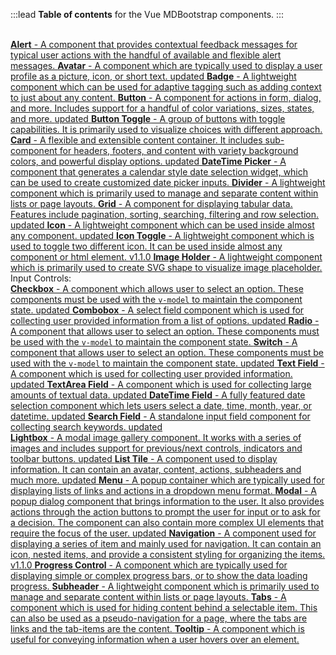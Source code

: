 :::lead
**Table of contents** for the Vue MDBootstrap components.
:::

<br>
<div class="list-group">
  <a href="#/components/alert" class="list-group-item list-group-item-action">
    <b>Alert</b> - A component that provides contextual feedback messages for typical user actions with 
    the handful of available and flexible alert messages.
  </a>
  <a href="#/components/avatar" class="list-group-item list-group-item-action">
    <b>Avatar</b> - A component which are typically used to display a user profile as a picture, icon, 
    or short text. <bs-badge color="warning">updated</bs-badge>
  </a>
  <a href="#/components/badge" class="list-group-item list-group-item-action">
    <b>Badge</b> - A lightweight component which can be used for adaptive tagging such as adding context 
    to just about any content.
  </a>
  <a href="#/components/button" class="list-group-item list-group-item-action">
    <b>Button</b> - A component for actions in form, dialog, and more. Includes support for a handful of 
    color variations, sizes, states, and more. <bs-badge color="warning">updated</bs-badge>
  </a>
  <a href="#/components/button-toggle" class="list-group-item list-group-item-action">
    <b>Button Toggle</b> - A group of buttons with toggle capabilities. It is primarily used to visualize 
    choices with different approach.
  </a>
  <a href="#/components/card" class="list-group-item list-group-item-action">
    <b>Card</b> - A flexible and extensible content container. It includes sub-component for headers, 
    footers, and content with variety background colors, and powerful display options.
    <bs-badge color="warning">updated</bs-badge>
  </a>
  <a href="#/components/datetime-picker" class="list-group-item list-group-item-action">
    <b>DateTime Picker</b> - A component that generates a calendar style date selection widget, which 
    can be used to create customized date picker inputs.
  </a>
  <a href="#/components/divider" class="list-group-item list-group-item-action">
    <b>Divider</b> - A lightweight component which is primarily used to manage and separate content within 
    lists or page layouts.
  </a>
  <a href="#/components/grid" class="list-group-item list-group-item-action">
    <b>Grid</b> - A component for displaying tabular data. Features include pagination, sorting, searching, 
    filtering and row selection. <bs-badge color="warning">updated</bs-badge>
  </a>
  <a href="#/components/icon" class="list-group-item list-group-item-action">
    <b>Icon</b> - A lightweight component which can be used inside almost any component.
    <bs-badge color="warning">updated</bs-badge>
  </a>
  <a href="#/components/icon-toggle" class="list-group-item list-group-item-action">
    <b>Icon Toggle</b> - A lightweight component which is used to toggle two different icon. It can be 
    used inside almost any component or html element. <bs-badge>v1.1.0</bs-badge>
  </a>
  <a href="#/components/image-holder" class="list-group-item list-group-item-action">
    <b>Image Holder</b> - A lightweight component which is primarily used to create SVG shape to visualize 
    image placeholder.
  </a>
  <div class="list-group-item">
    <div class="h5 mb-3">Input Controls:</div>
    <div class="list-group">
      <a href="#/components/input/checkbox" class="list-group-item list-group-item-action">
        <b>Checkbox</b> - A component which allows user to select an option. These components must be used 
        with the <code class="text-pink">v-model</code> to maintain the component state.
        <bs-badge color="warning">updated</bs-badge>
      </a>
      <a href="#/components/input/combobox" class="list-group-item list-group-item-action">
        <b>Combobox</b> - A select field component which is used for collecting user provided information 
        from a list of options. <bs-badge color="warning">updated</bs-badge>
      </a>
      <a href="#/components/input/radio" class="list-group-item list-group-item-action">
        <b>Radio</b> - A component that allows user to select an option. These components must be used 
        with the <code class="text-pink">v-model</code> to maintain the component state.
      </a>
      <a href="#/components/input/switch" class="list-group-item list-group-item-action">
        <b>Switch</b> - A component that allows user to select an option. These components must be used 
        with the <code class="text-pink">v-model</code> to maintain the component state.
        <bs-badge color="warning">updated</bs-badge>
      </a>
      <a href="#/components/input/text-field" class="list-group-item list-group-item-action">
        <b>Text Field</b> - A component which is used for collecting user provided information.
        <bs-badge color="warning">updated</bs-badge>
      </a>
      <a href="#/components/input/text-area" class="list-group-item list-group-item-action">
        <b>TextArea Field</b> - A component which is used for collecting large amounts of textual data.
        <bs-badge color="warning">updated</bs-badge>
      </a>
      <a href="#/components/input/datetime-field" class="list-group-item list-group-item-action">
        <b>DateTime Field</b> - A fully featured date selection component which lets users select a date, 
        time, month, year, or datetime. <bs-badge color="warning">updated</bs-badge>
      </a>
      <a href="#/components/input/search-field" class="list-group-item list-group-item-action">
        <b>Search Field</b> - A standalone input field component for collecting search 
        keywords. <bs-badge color="warning">updated</bs-badge>
      </a>
    </div>
  </div>
  <a href="#/components/lightbox" class="list-group-item list-group-item-action">
    <b>Lightbox</b> - A modal image gallery component. It works with a series of images and includes support 
    for previous/next controls, indicators and toolbar buttons. <bs-badge color="warning">updated</bs-badge>
  </a>
  <a href="#/components/lists/tile" class="list-group-item list-group-item-action">
    <b>List Tile</b> - A component used to display information. It can contain an avatar, content, actions, 
    subheaders and much more. <bs-badge color="warning">updated</bs-badge>
  </a>
  <a href="#/components/menu" class="list-group-item list-group-item-action">
    <b>Menu</b> - A popup container which are typically used for displaying lists of links and actions in 
    a dropdown menu format.
  </a>
  <a href="#/components/modal" class="list-group-item list-group-item-action">
    <b>Modal</b> - A popup dialog component that brings information to the user. It also provides actions 
    through the action buttons to prompt the user for input or to ask for a decision. The component can 
    also contain more complex UI elements that require the focus of the user. <bs-badge color="warning">updated</bs-badge>
  </a>
  <a href="#/components/lists/navigation" class="list-group-item list-group-item-action">
    <b>Navigation</b> - A component used for displaying a series of item and mainly used for navigation. It 
    can contain an icon, nested items, and provide a consistent styling for organizing the items.
    <bs-badge>v1.1.0</bs-badge>
  </a>
  <a href="#/components/progress-control" class="list-group-item list-group-item-action">
    <b>Progress Control</b> - A component which are typically used for displaying simple or complex progress 
    bars, or to show the data loading progress.
  </a>
  <a href="#/components/subheader" class="list-group-item list-group-item-action">
    <b>Subheader</b> - A lightweight component which is primarily used to manage and separate content 
    within lists or page layouts.
  </a>
  <a href="#/components/tabs" class="list-group-item list-group-item-action">
    <b>Tabs</b> - A component which is used for hiding content behind a selectable item. This can also 
    be used as a pseudo-navigation for a page, where the tabs are links and the tab-items are the content.
  </a>
  <a href="#/components/tooltip" class="list-group-item list-group-item-action">
    <b>Tooltip</b> - A component which is useful for conveying information when a user hovers over 
    an element.
  </a>
</div>
